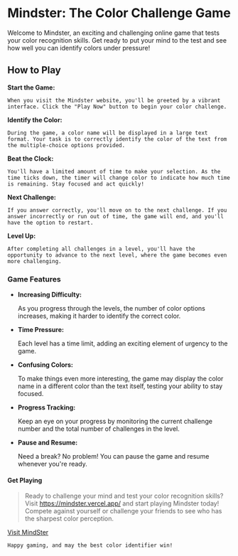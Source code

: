 
# Mindster: The Color Challenge Game

Welcome to Mindster, an exciting and challenging online game that tests your color recognition skills. Get ready to put your mind to the test and see how well you can identify colors under pressure!


## How to Play

__Start the Game:__ 

    When you visit the Mindster website, you'll be greeted by a vibrant interface. Click the "Play Now" button to begin your color challenge.


__Identify the Color:__ 

    During the game, a color name will be displayed in a large text format. Your task is to correctly identify the color of the text from the multiple-choice options provided.

__Beat the Clock:__ 

    You'll have a limited amount of time to make your selection. As the time ticks down, the timer will change color to indicate how much time is remaining. Stay focused and act quickly!


__Next Challenge:__ 

    If you answer correctly, you'll move on to the next challenge. If you answer incorrectly or run out of time, the game will end, and you'll have the option to restart.

__Level Up:__

    After completing all challenges in a level, you'll have the opportunity to advance to the next level, where the game becomes even more challenging.


### Game Features

- __Increasing Difficulty:__
    
    As you progress through the levels, the number of color options increases, making it harder to identify the correct color.
- __Time Pressure:__

    Each level has a time limit, adding an exciting element of urgency to the game.
- __Confusing Colors:__

    To make things even more interesting, the game may display the color name in a different color than the text itself, testing your ability to stay focused.
- __Progress Tracking:__

    Keep an eye on your progress by monitoring the current challenge number and the total number of challenges in the level.
- __Pause and Resume:__ 

    Need a break? No problem! You can pause the game and resume whenever you're ready.




#### Get Playing
> Ready to challenge your mind and test your color recognition skills? Visit https://mindster.vercel.app/ and start playing Mindster today! Compete against yourself or challenge your friends to see who has the sharpest color perception.


[Visit MindSter](https://mindster.vercel.app/)

    Happy gaming, and may the best color identifier win!